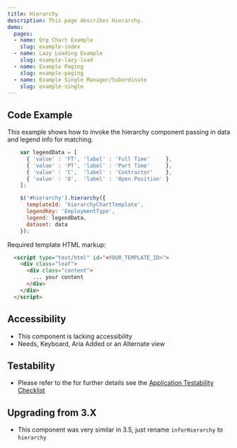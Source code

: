 ```yaml
---
title: Hierarchy
description: This page describes Hierarchy.
demo:
  pages:
  - name: Org Chart Example
    slug: example-index
  - name: Lazy Loading Example
    slug: example-lazy-load
  - name: Example Paging
    slug: example-paging
  - name: Example Single Manager/Subordinate
    slug: example-single
---
```


## Code Example

This example shows how to invoke the hierarchy component passing in data and legend info for matching.

```javascript
    var legendData = [
      { 'value' : 'FT', 'label' : 'Full Time'     },
      { 'value' : 'PT', 'label' : 'Part Time'     },
      { 'value' : 'C',  'label' : 'Contractor'    },
      { 'value' : 'O',  'label' : 'Open Position' }
    ];

    $('#hierarchy').hierarchy({
      templateId: 'hierarchyChartTemplate',
      legendKey: 'EmploymentType',
      legend: legendData,
      dataset: data
    });
```

Required template HTML markup:

```HTML
  <script type="text/html" id="<YOUR_TEMPLATE_ID>">
    <div class="leaf">
      <div class="content">
        ... your content
      </div>
    </div>
  </script>
```

## Accessibility

- This component is lacking accessibility
- Needs, Keyboard, Aria Added or an Alternate view

## Testability

- Please refer to the for further details see the [Application Testability Checklist](https://design.infor.com/resources/application-testability-checklist)

## Upgrading from 3.X

- This component was very similar in 3.5, just rename `inforHierarchy` to `hierarchy`
